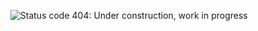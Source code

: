 <p align="center"><img  alt="Status code 404: Under construction, work in progress" title="Status code 404: Under construction, work in progress" align="center" src="https://olicrypto.com/wp-content/uploads/2021/10/under_construction.jpg"/></p>
